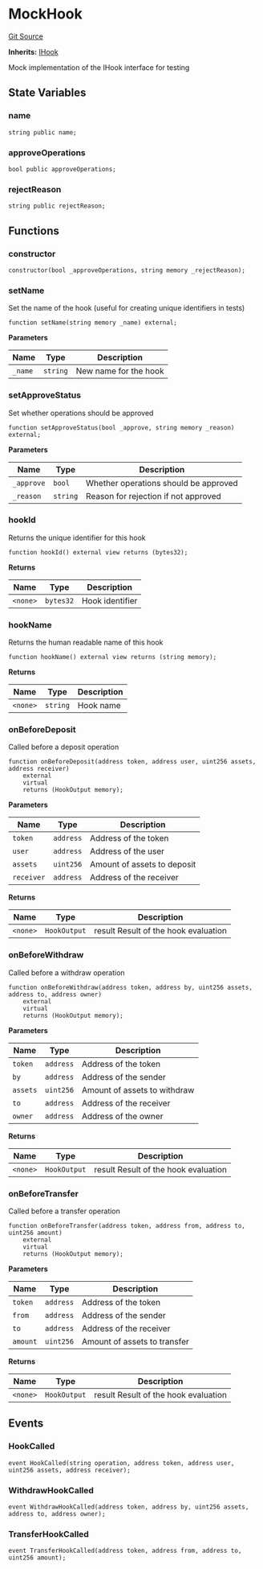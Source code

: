 # MockHook
[Git Source](https://github.com/SovaNetwork/fountfi/blob/58164582109e1a7de75ddd7e30bfe628ac79d7fd/src/mocks/hooks/MockHook.sol)

**Inherits:**
[IHook](/src/hooks/IHook.sol/interface.IHook.md)

Mock implementation of the IHook interface for testing


## State Variables
### name

```solidity
string public name;
```


### approveOperations

```solidity
bool public approveOperations;
```


### rejectReason

```solidity
string public rejectReason;
```


## Functions
### constructor


```solidity
constructor(bool _approveOperations, string memory _rejectReason);
```

### setName

Set the name of the hook (useful for creating unique identifiers in tests)


```solidity
function setName(string memory _name) external;
```
**Parameters**

|Name|Type|Description|
|----|----|-----------|
|`_name`|`string`|New name for the hook|


### setApproveStatus

Set whether operations should be approved


```solidity
function setApproveStatus(bool _approve, string memory _reason) external;
```
**Parameters**

|Name|Type|Description|
|----|----|-----------|
|`_approve`|`bool`|Whether operations should be approved|
|`_reason`|`string`|Reason for rejection if not approved|


### hookId

Returns the unique identifier for this hook


```solidity
function hookId() external view returns (bytes32);
```
**Returns**

|Name|Type|Description|
|----|----|-----------|
|`<none>`|`bytes32`|Hook identifier|


### hookName

Returns the human readable name of this hook


```solidity
function hookName() external view returns (string memory);
```
**Returns**

|Name|Type|Description|
|----|----|-----------|
|`<none>`|`string`|Hook name|


### onBeforeDeposit

Called before a deposit operation


```solidity
function onBeforeDeposit(address token, address user, uint256 assets, address receiver)
    external
    virtual
    returns (HookOutput memory);
```
**Parameters**

|Name|Type|Description|
|----|----|-----------|
|`token`|`address`|Address of the token|
|`user`|`address`|Address of the user|
|`assets`|`uint256`|Amount of assets to deposit|
|`receiver`|`address`|Address of the receiver|

**Returns**

|Name|Type|Description|
|----|----|-----------|
|`<none>`|`HookOutput`|result Result of the hook evaluation|


### onBeforeWithdraw

Called before a withdraw operation


```solidity
function onBeforeWithdraw(address token, address by, uint256 assets, address to, address owner)
    external
    virtual
    returns (HookOutput memory);
```
**Parameters**

|Name|Type|Description|
|----|----|-----------|
|`token`|`address`|Address of the token|
|`by`|`address`|Address of the sender|
|`assets`|`uint256`|Amount of assets to withdraw|
|`to`|`address`|Address of the receiver|
|`owner`|`address`|Address of the owner|

**Returns**

|Name|Type|Description|
|----|----|-----------|
|`<none>`|`HookOutput`|result Result of the hook evaluation|


### onBeforeTransfer

Called before a transfer operation


```solidity
function onBeforeTransfer(address token, address from, address to, uint256 amount)
    external
    virtual
    returns (HookOutput memory);
```
**Parameters**

|Name|Type|Description|
|----|----|-----------|
|`token`|`address`|Address of the token|
|`from`|`address`|Address of the sender|
|`to`|`address`|Address of the receiver|
|`amount`|`uint256`|Amount of assets to transfer|

**Returns**

|Name|Type|Description|
|----|----|-----------|
|`<none>`|`HookOutput`|result Result of the hook evaluation|


## Events
### HookCalled

```solidity
event HookCalled(string operation, address token, address user, uint256 assets, address receiver);
```

### WithdrawHookCalled

```solidity
event WithdrawHookCalled(address token, address by, uint256 assets, address to, address owner);
```

### TransferHookCalled

```solidity
event TransferHookCalled(address token, address from, address to, uint256 amount);
```

